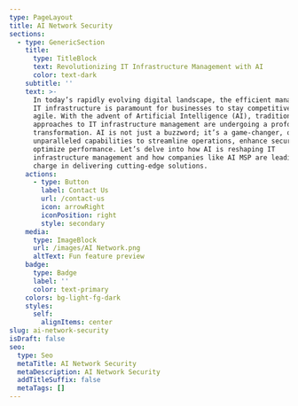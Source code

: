 ```yaml
---
type: PageLayout
title: AI Network Security
sections:
  - type: GenericSection
    title:
      type: TitleBlock
      text: Revolutionizing IT Infrastructure Management with AI
      color: text-dark
    subtitle: ''
    text: >-
      In today’s rapidly evolving digital landscape, the efficient management of
      IT infrastructure is paramount for businesses to stay competitive and
      agile. With the advent of Artificial Intelligence (AI), traditional
      approaches to IT infrastructure management are undergoing a profound
      transformation. AI is not just a buzzword; it’s a game-changer, offering
      unparalleled capabilities to streamline operations, enhance security, and
      optimize performance. Let’s delve into how AI is reshaping IT
      infrastructure management and how companies like AI MSP are leading the
      charge in delivering cutting-edge solutions.
    actions:
      - type: Button
        label: Contact Us
        url: /contact-us
        icon: arrowRight
        iconPosition: right
        style: secondary
    media:
      type: ImageBlock
      url: /images/AI Network.png
      altText: Fun feature preview
    badge:
      type: Badge
      label: ''
      color: text-primary
    colors: bg-light-fg-dark
    styles:
      self:
        alignItems: center
slug: ai-network-security
isDraft: false
seo:
  type: Seo
  metaTitle: AI Network Security
  metaDescription: AI Network Security
  addTitleSuffix: false
  metaTags: []
---
```

